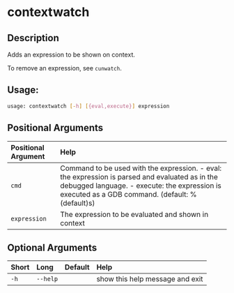 



# contextwatch

## Description



Adds an expression to be shown on context.

To remove an expression, see `cunwatch`.

## Usage:


```bash
usage: contextwatch [-h] [{eval,execute}] expression

```
## Positional Arguments

|Positional Argument|Help|
| :--- | :--- |
|`cmd`|Command to be used with the expression. - eval: the expression is parsed and evaluated as in the debugged language. - execute: the expression is executed as a GDB command. (default: %(default)s)|
|`expression`|The expression to be evaluated and shown in context|

## Optional Arguments

|Short|Long|Default|Help|
| :--- | :--- | :--- | :--- |
|`-h`|`--help`||show this help message and exit|
